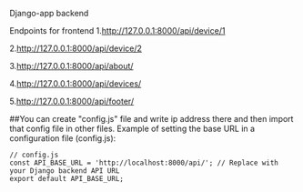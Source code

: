 Django-app backend

Endpoints for frontend
1.http://127.0.0.1:8000/api/device/1

2.http://127.0.0.1:8000/api/device/2

3.http://127.0.0.1:8000/api/about/

4.http://127.0.0.1:8000/api/devices/

5.http://127.0.0.1:8000/api/footer/

##You can create "config.js" file and write ip address there and then import that config file in other files.
Example of setting the base URL in a configuration file (config.js):
```
// config.js
const API_BASE_URL = 'http://localhost:8000/api/'; // Replace with your Django backend API URL
export default API_BASE_URL;

```
